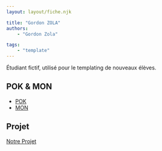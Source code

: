```yaml
---
layout: layout/fiche.njk

title: "Gordon ZOLA"
authors:
    - "Gordon Zola"

tags:
    - "template"
---
```


Étudiant fictif, utilisé pour le templating de nouveaux élèves.

## POK & MON

* [POK](./pok)
* [MON](./mon)

## Projet

[Notre Projet](../../../projets/20XX-20YY/)
